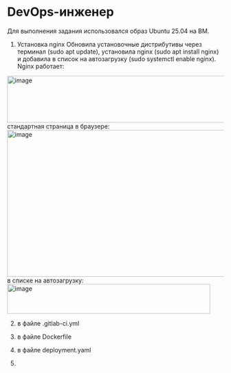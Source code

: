 # DevOps-инженер

Для выполнения задания использовался образ Ubuntu 25.04 на ВМ.

1. Установка nginx
Обновила установочные дистрибутивы через терминал (sudo apt update), установила nginx (sudo apt install nginx) и добавила в список на автозагрузку (sudo systemctl enable nginx).
Nginx работает:
<img width="863" height="109" alt="image" src="https://github.com/user-attachments/assets/4d2a6989-f5f2-4dce-9d87-deac0129b3ea" />
стандартная страница в браузере:
<img width="871" height="342" alt="image" src="https://github.com/user-attachments/assets/67124027-ca17-465c-a02f-3bc3aa8cc6de" />
в списке на автозагрузку:
<img width="472" height="69" alt="image" src="https://github.com/user-attachments/assets/c40ac5cd-7a79-43d8-9d2c-8ced43a45d2a" />

2. в файле .gitlab-ci.yml

3. в файле Dockerfile

4. в файле deployment.yaml

5. 

